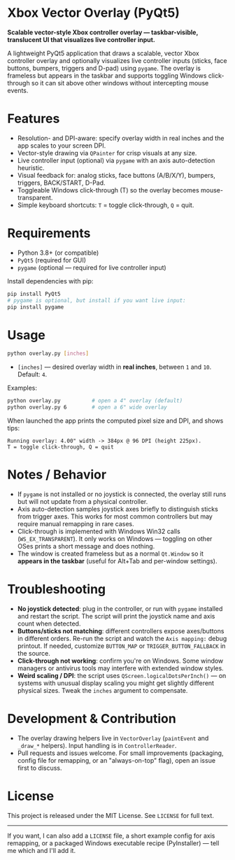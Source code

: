 # Xbox Vector Overlay (PyQt5)

**Scalable vector-style Xbox controller overlay — taskbar-visible, translucent UI that visualizes live controller input.**

A lightweight PyQt5 application that draws a scalable, vector Xbox controller overlay and optionally visualizes live controller inputs (sticks, face buttons, bumpers, triggers and D-pad) using `pygame`. The overlay is frameless but appears in the taskbar and supports toggling Windows click-through so it can sit above other windows without intercepting mouse events.

# Features

* Resolution- and DPI-aware: specify overlay width in real inches and the app scales to your screen DPI.
* Vector-style drawing via `QPainter` for crisp visuals at any size.
* Live controller input (optional) via `pygame` with an axis auto-detection heuristic.
* Visual feedback for: analog sticks, face buttons (A/B/X/Y), bumpers, triggers, BACK/START, D-Pad.
* Toggleable Windows click-through (T) so the overlay becomes mouse-transparent.
* Simple keyboard shortcuts: `T` = toggle click-through, `Q` = quit.

# Requirements

* Python 3.8+ (or compatible)
* `PyQt5` (required for GUI)
* `pygame` (optional — required for live controller input)

Install dependencies with pip:

```bash
pip install PyQt5
# pygame is optional, but install if you want live input:
pip install pygame
```

# Usage

```bash
python overlay.py [inches]
```

* `[inches]` — desired overlay width in **real inches**, between `1` and `10`. Default: `4`.

Examples:

```bash
python overlay.py          # open a 4" overlay (default)
python overlay.py 6        # open a 6" wide overlay
```

When launched the app prints the computed pixel size and DPI, and shows tips:

```
Running overlay: 4.00" width -> 384px @ 96 DPI (height 225px).
T = toggle click-through, Q = quit
```

# Notes / Behavior

* If `pygame` is not installed or no joystick is connected, the overlay still runs but will not update from a physical controller.
* Axis auto-detection samples joystick axes briefly to distinguish sticks from trigger axes. This works for most common controllers but may require manual remapping in rare cases.
* Click-through is implemented with Windows Win32 calls (`WS_EX_TRANSPARENT`). It only works on Windows — toggling on other OSes prints a short message and does nothing.
* The window is created frameless but as a normal `Qt.Window` so it **appears in the taskbar** (useful for Alt+Tab and per-window settings).

# Troubleshooting

* **No joystick detected**: plug in the controller, or run with `pygame` installed and restart the script. The script will print the joystick name and axis count when detected.
* **Buttons/sticks not matching**: different controllers expose axes/buttons in different orders. Re-run the script and watch the `Axis mapping:` debug printout. If needed, customize `BUTTON_MAP` or `TRIGGER_BUTTON_FALLBACK` in the source.
* **Click-through not working**: confirm you're on Windows. Some window managers or antivirus tools may interfere with extended window styles.
* **Weird scaling / DPI**: the script uses `QScreen.logicalDotsPerInch()` — on systems with unusual display scaling you might get slightly different physical sizes. Tweak the `inches` argument to compensate.

# Development & Contribution

* The overlay drawing helpers live in `VectorOverlay` (`paintEvent` and `_draw_*` helpers). Input handling is in `ControllerReader`.
* Pull requests and issues welcome. For small improvements (packaging, config file for remapping, or an "always-on-top" flag), open an issue first to discuss.

# License

This project is released under the MIT License. See `LICENSE` for full text.

---

If you want, I can also add a `LICENSE` file, a short example config for axis remapping, or a packaged Windows executable recipe (PyInstaller) — tell me which and I'll add it.
